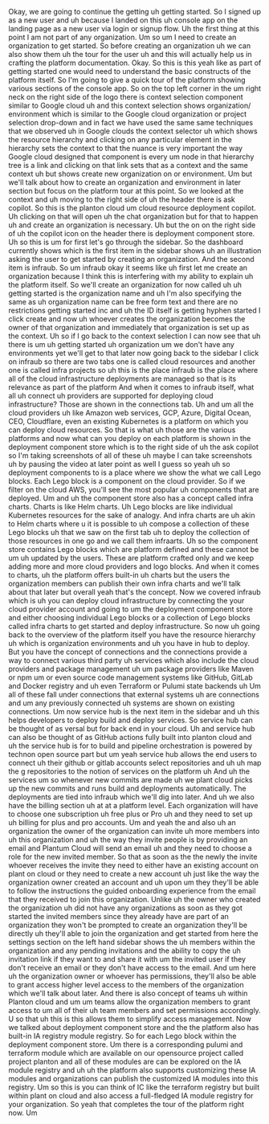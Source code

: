 Okay, we are going to continue the getting uh getting started. So I signed up as a new user and uh because I landed on this uh console app on the landing page as a new user via login or signup flow. Uh the first thing at this point I am not part of any organization. Um so um I need to create an organization to get started. So before creating an organization uh we can also show them uh the tour for the user uh and this will actually help us in crafting the platform documentation. Okay. So this is this yeah like as part of getting started one would need to understand the basic constructs of the platform itself. So I'm going to give a quick tour of the platform showing various sections of the console app. So on the top left corner in the um right neck on the right side of the logo there is context selection component similar to Google cloud uh and this context selection shows organization/ environment which is similar to the Google cloud organization or project selection drop-down and in fact we have used the same same techniques that we observed uh in Google clouds the context selector uh which shows the resource hierarchy and clicking on any particular element in the hierarchy sets the context to that the nuance is very important the way Google cloud designed that component is every um node in that hierarchy tree is a link and clicking on that link sets that as a context and the same context uh but shows create new organization on or environment. Um but we'll talk about how to create an organization and environment in later section but focus on the platform tour at this point. So we looked at the context and uh moving to the right side of uh the header there is ask copilot. So this is the planton cloud um cloud resource deployment copilot. Uh clicking on that will open uh the chat organization but for that to happen uh and create an organization is necessary. Uh but the on on the right side of uh the copilot icon on the header there is deployment component store. Uh so this is um for first let's go through the sidebar. So the dashboard currently shows which is the first item in the sidebar shows uh an illustration asking the user to get started by creating an organization. And the second item is infraub. So um infraub okay it seems like uh first let me create an organization because I think this is interfering with my ability to explain uh the platform itself. So we'll create an organization for now called uh uh getting started is the organization name and uh I'm also specifying the same as uh organization name can be free form text and there are no restrictions getting started inc and uh the ID itself is getting hyphen started I click create and now uh whoever creates the organization becomes the owner of that organization and immediately that organization is set up as the context. Uh so if I go back to the context selection I can now see that uh there is um uh getting started uh organization um we don't have any environments yet we'll get to that later now going back to the sidebar I click on infraub so there are two tabs one is called cloud resources and another one is called infra projects so uh this is the place infraub is the place where all of the cloud infrastructure deployments are managed so that is its relevance as part of the platform And when it comes to infraub itself, what all uh connect uh providers are supported for deploying cloud infrastructure? Those are shown in the connections tab. Uh and um all the cloud providers uh like Amazon web services, GCP, Azure, Digital Ocean, CEO, Cloudflare, even an existing Kubernetes is a platform on which you can deploy cloud resources. So that is what uh those are the various platforms and now what can you deploy on each platform is shown in the deployment component store which is to the right side of uh the ask copilot so I'm taking screenshots of all of these uh maybe I can take screenshots uh by pausing the video at later point as well I guess so yeah uh so deployment components to is a place where we show the what we call Lego blocks. Each Lego block is a component on the cloud provider. So if we filter on the cloud AWS, you'll see the most popular uh components that are deployed. Um and uh the component store also has a concept called infra charts. Charts is like Helm charts. Uh Lego blocks are like individual Kubernetes resources for the sake of analogy. And infra charts are uh akin to Helm charts where u it is possible to uh compose a collection of these Lego blocks uh that we saw on the first tab uh to deploy the collection of those resources in one go and we call them infraarts. Uh so the component store contains Lego blocks which are platform defined and these cannot be um uh updated by the users. These are platform crafted only and we keep adding more and more cloud providers and logo blocks. And when it comes to charts, uh the platform offers built-in uh charts but the users the organization members can publish their own infra charts and we'll talk about that later but overall yeah that's the concept. Now we covered infraub which is uh you can deploy cloud infrastructure by connecting the your cloud provider account and going to um the deployment component store and either choosing individual Lego blocks or a collection of Lego blocks called infra charts to get started and deploy infrastructure. So now uh going back to the overview of the platform itself you have the resource hierarchy uh which is organization environments and uh you have in hub to deploy. But you have the concept of connections and the connections provide a way to connect various third party uh services which also include the cloud providers and package management uh um package providers like Maven or npm um or even source code management systems like GitHub, GitLab and Docker registry and uh even Terraform or Pulumi state backends uh Um all of these fall under connections that external systems uh are connections and um any previously connected uh systems are shown on existing connections. Um now service hub is the next item in the sidebar and uh this helps developers to deploy build and deploy services. So service hub can be thought of as versal but for back end in your cloud. Uh and service hub can also be thought of as GitHub actions fully built into planton cloud and uh the service hub is for to build and pipeline orchestration is powered by technon open source part but um yeah service hub allows the end users to connect uh their github or gitlab accounts select repositories and uh uh map the g repositories to the notion of services on the platform uh And uh the services um so whenever new commits are made uh we plant cloud picks up the new commits and runs build and deployments automatically. The deployments are tied into infraub which we'll dig into later. And uh we also have the billing section uh at at a platform level. Each organization will have to choose one subscription uh free plus or Pro uh and they need to set up uh billing for plus and pro accounts. Um and yeah the and also uh an organization the owner of the organization can invite uh more members into uh this organization and uh the way they invite people is by providing an email and Plantum Cloud will send an email uh and they need to choose a role for the new invited member. So that as soon as the the newly the invite whoever receives the invite they need to either have an existing account on plant on cloud or they need to create a new account uh just like the way the organization owner created an account and uh upon um they they'll be able to follow the instructions the guided onboarding experience from the email that they received to join this organization. Unlike uh the owner who created the organization uh did not have any organizations as soon as they got started the invited members since they already have are part of an organization they won't be prompted to create an organization they'll be directly uh they'll able to join the organization and get started from here the settings section on the left hand sidebar shows the uh members within the organization and any pending invitations and the ability to copy the uh invitation link if they want to and share it with um the invited user if they don't receive an email or they don't have access to the email. And um here uh the organization owner or whoever has permissions, they'll also be able to grant access higher level access to the members of the organization which we'll talk about later. And there is also concept of teams uh within Planton cloud and um um teams allow the organization members to grant access to um all of their uh team members and set permissions accordingly. U so that uh this is this allows them to simplify access management. Now we talked about deployment component store and the the platform also has built-in IA registry module registry. So for each Lego block within the deployment component store. Um there is a corresponding pulumi and terraform module which are available on our opensource project called project planton and all of these modules are can be explored on the IA module registry and uh uh the platform also supports customizing these IA modules and organizations can publish the customized IA modules into this registry. Um so this is you can think of IC like the terraform registry but built within plant on cloud and also access a full-fledged IA module registry for your organization. So yeah that completes the tour of the platform right now. Um
